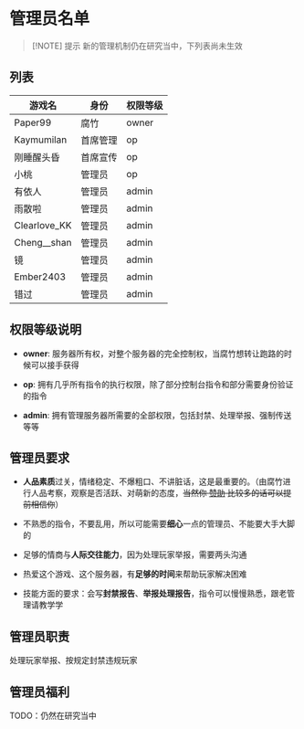 
# 管理员名单

> [!NOTE] 提示
> 新的管理机制仍在研究当中，下列表尚未生效

## 列表

| 游戏名 |  身份 | 权限等级 |
| ----------- | ----------- | ----------- |
| Paper99 | 腐竹 | owner |
| Kaymumilan | 首席管理 | op |
| 刚睡醒头昏 | 首席宣传 | op |
| 小桃 | 管理员 | op |
| 有依人 | 管理员 | admin |
| 雨散啦 | 管理员 | admin |
| Clearlove_KK | 管理员 | admin |
| Cheng__shan | 管理员 | admin |
| 镜 | 管理员 | admin |
| Ember2403 | 管理员 | admin |
| 错过 | 管理员 | admin |

## 权限等级说明

- **owner**: 服务器所有权，对整个服务器的完全控制权，当腐竹想转让跑路的时候可以接手获得

- **op**: 拥有几乎所有指令的执行权限，除了部分控制台指令和部分需要身份验证的指令

- **admin**: 拥有管理服务器所需要的全部权限，包括封禁、处理举报、强制传送等等

## 管理员要求

- **人品素质**过关，情绪稳定、不爆粗口、不讲脏话，这是最重要的。（由腐竹进行人品考察，观察是否活跃、对萌新的态度，~~当然你 [赞助](/support-us/) 比较多的话可以提前相信你~~）

- 不熟悉的指令，不要乱用，所以可能需要**细心**一点的管理员、不能要大手大脚的

- 足够的情商与**人际交往能力**，因为处理玩家举报，需要两头沟通

- 热爱这个游戏、这个服务器，有**足够的时间**来帮助玩家解决困难

- 技能方面的要求：会写**封禁报告**、**举报处理报告**，指令可以慢慢熟悉，跟老管理请教学学

## 管理员职责

处理玩家举报、按规定封禁违规玩家

## 管理员福利

TODO：仍然在研究当中